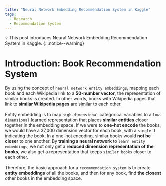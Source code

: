 ```yaml
---
title: "Neural Network Embedding Recommendation System in Kaggle"
tags:
  - Research
  - Recommendation System
---
```

💡 This post introduces Neural Network Embedding Recommendation System in Kaggle.
{: .notice--warning}
# Introduction: Book Recommendation System
By using the concept of `neural network entity embeddings`, mapping each book and each Wikipedia link to a **50-number vector**, the representation of similar books is created. In other words, books with Wikipedia pages that link to **similar Wikipedia pages** are similar to each other.
<br>
<br>
Entity embedding is to map `high-dimensional` categorical variables to a `low-dimensional` learned representation that places **similar entities** closer together in the embedding space. If we were to **one-hot encode** the books, we would have a 37,000 dimension vector for each book, with a `single 1` indicating the book. In a one-hot encoding, similar books would **not be closer** to one another. By **training a neural network** to `learn entity embeddings`, we not only get a **reduced dimension representation of the books**, we also get a representation that keeps `similar books` closer to each other.
<br>
<br>
Therefore, the basic approach for a `recommendation system` is to create **entity embeddings** of all the books, and then for any book, find **the closest** other books in the embedding space.
